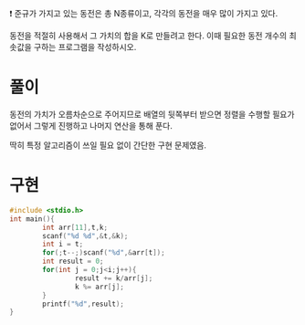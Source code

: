 ❗ 준규가 가지고 있는 동전은 총 N종류이고, 각각의 동전을 매우 많이 가지고 있다.

동전을 적절히 사용해서 그 가치의 합을 K로 만들려고 한다. 이때 필요한 동전 개수의 최솟값을 구하는 프로그램을 작성하시오.

# 풀이

동전의 가치가 오름차순으로 주어지므로 배열의 뒷쪽부터 받으면 정렬을 수행할 필요가 없어서 그렇게 진행하고 나머지 연산을 통해 푼다.

딱히 특정 알고리즘이 쓰일 필요 없이 간단한 구현 문제였음.

# 구현

```c
#include <stdio.h>
int main(){
        int arr[11],t,k;
        scanf("%d %d",&t,&k);
        int i = t;
        for(;t--;)scanf("%d",&arr[t]);
        int result = 0;
        for(int j = 0;j<i;j++){
                result += k/arr[j];
                k %= arr[j];
        }
        printf("%d",result);
}
```

